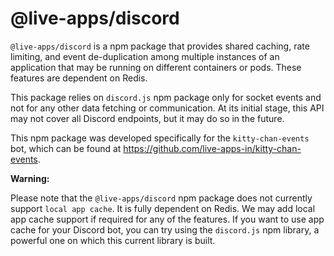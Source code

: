 # @live-apps/discord

`@live-apps/discord` is a npm package that provides shared caching, rate limiting, and event de-duplication among multiple instances of an application that may be running on different containers or pods. These features are dependent on Redis. 

This package relies on `discord.js` npm package only for socket events and not for any other data fetching or communication. At its initial stage, this API may not cover all Discord endpoints, but it may do so in the future.

This npm package was developed specifically for the `kitty-chan-events` bot, which can be found at https://github.com/live-apps-in/kitty-chan-events.

**Warning:**

Please note that the `@live-apps/discord` npm package does not currently support `local app cache`. It is fully dependent on Redis. We may add local app cache support if required for any of the features. If you want to use app cache for your Discord bot, you can try using the `discord.js` npm library, a powerful one on which this current library is built.
